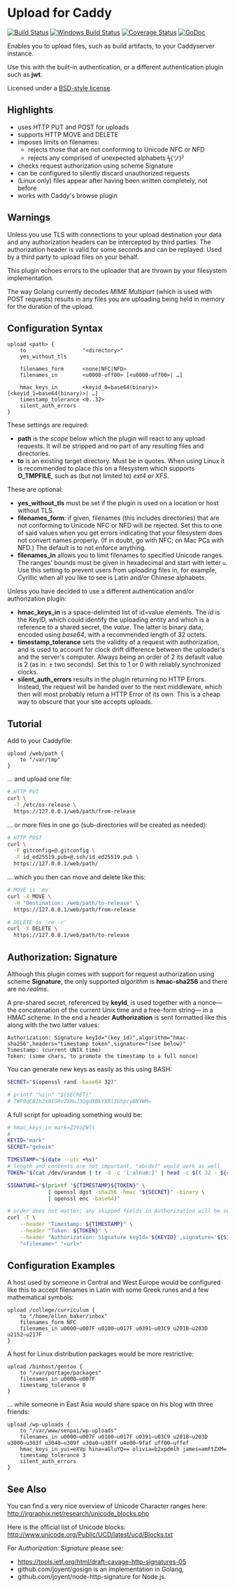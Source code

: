 Upload for Caddy
================

[![Build Status](https://semaphoreci.com/api/v1/wmark/caddy-upload/branches/master/badge.svg)](https://semaphoreci.com/wmark/caddy-upload)
[![Windows Build Status](https://img.shields.io/appveyor/ci/wmark/caddy-upload.svg?style=flat&label=windows+build)](https://ci.appveyor.com/project/wmark/caddy-upload/branch/master)
[![Coverage Status](https://coveralls.io/repos/github/wmark/caddy.upload/badge.svg?branch=master)](https://coveralls.io/github/wmark/caddy.upload?branch=master)
[![GoDoc](https://godoc.org/blitznote.com/src/caddy.upload?status.svg)](https://godoc.org/blitznote.com/src/caddy.upload)

Enables you to upload files, such as build artifacts, to your Caddyserver instance.

Use this with the built-in authentication, or a different authentication plugin such as **jwt**.

Licensed under a [BSD-style license](LICENSE).

Highlights
----------

 * uses HTTP PUT and POST for uploads
 * supports HTTP MOVE and DELETE
 * imposes limits on filenames:
   * rejects those that are not conforming to Unicode NFC or NFD
   * rejects any comprised of unexpected alphabets ϟ(ツ)╯
 * checks request authorization using scheme Signature
 * can be configured to silently discard unauthorized requests
 * (Linux only) files appear after having been written completely, not before
 * works with Caddy's browse plugin

Warnings
--------

Unless you use TLS with connections to your upload destination
your data and any authorization headers can be intercepted by third parties.
The authorization header is valid for some seconds and can be replayed:
Used by a third party to upload files on your behalf.

This plugin echoes errors to the uploader that are thrown by your filesystem implementation.

The way Golang currently decodes *MIME Multipart* (which is used with POST requests) results
in any files you are uploading being held in memory for the duration of the upload.

Configuration Syntax
--------------------

```
upload <path> {
	to                  "<directory>"
	yes_without_tls

	filenames_form      <none|NFC|NFD>
	filenames_in        <u0000-uff00> [<u0000-uff00>| …]

	hmac_keys_in        <keyid_0=base64(binary)> [<keyid_1=base64(binary)>| …]
	timestamp_tolerance <0..32>
	silent_auth_errors
}
```

These settings are required:

 * **path** is the *scope* below which the plugin will react to any upload requests.
   It will be stripped and no part of any resulting files and directories.
 * **to** is an existing target directory. Must be in quotes.
   When using Linux it is recommended to place this on a filesystem which supports
   **O_TMPFILE**, such as (but not limited to) *ext4* or *XFS*.

These are optional:

 * **yes_without_tls** must be set if the plugin is used on a location or host without TLS.
 * **filenames_form**: if given, filenames (this includes directories) that are not 
   conforming to Unicode NFC or NFD will be rejected.
   Set this to one of said values when you get errors indicating that your filesystem
   does not convert names properly. (If in doubt, go with NFC; on Mac PCs with NFD.)
   The default is to not enforce anything.
 * **filenames_in** allows you to limit filenames to specified Unicode ranges.
   The ranges' bounds must be given in hexadecimal and start with letter ```u```.
   Use this setting to prevent users from uploading files in, for example, Cyrillic
   when all you like to see is Latin and/or Chinese alphabets.

Unless you have decided to use a different authentication and/or authorization plugin:

 * **hmac_keys_in** is a space-delimited list of id=value elements.
   The *id* is the KeyID, which could identify the uploading entity and which
   is a reference to a shared secret, the *value*.
   The latter is binary data, encoded using *base64*, with a recommended length of 32 octets.
 * **timestamp_tolerance** sets the validity of a request with authorization,
   and is used to account for clock drift difference between the
   uploader's and the server's computer.
   Always being an order of 2 its default value is 2 (as in: ± two seconds).
   Set this to 1 or 0 with reliably synchronized clocks.
 * **silent_auth_errors** results in the plugin returning no HTTP Errors.
   Instead, the request will be handed over to the next middleware, which
   then will most probably return a HTTP Error of its own.
   This is a cheap way to obscure that your site accepts uploads.

Tutorial
--------

Add to your Caddyfile:

```
upload /web/path {
 	to "/var/tmp"
}
```

… and upload one file:

```bash
# HTTP PUT
curl \
  -T /etc/os-release \
  https://127.0.0.1/web/path/from-release
```

… or more files in one go (sub-directories will be created as needed):

```bash
# HTTP POST
curl \
  -F gitconfig=@.gitconfig \
  -F id_ed25519.pub=@.ssh/id_ed25519.pub \
  https://127.0.0.1/web/path/
```

… which you then can move and delete like this:

```bash
# MOVE is 'mv'
curl -X MOVE \
  -H "Destination: /web/path/to-release" \
  https://127.0.0.1/web/path/from-release

# DELETE is 'rm -r'
curl -X DELETE \
  https://127.0.0.1/web/path/to-release
```

Authorization: Signature
------------------------

Although this plugin comes with support for request authorization using scheme **Signature**,
the only supported *algorithm* is **hmac-sha256** and there are no *realms*.

A pre-shared secret, referenced by **keyId**,
is used together with a nonce—the concatenation of the current Unix time and a free-form string—
in a HMAC scheme.
In the end a header **Authorization** is sent formatted like this along with the two latter values:

```
Authorization: Signature keyId="(key_id)",algorithm="hmac-sha256",headers="timestamp token",signature="(see below)"
Timestamp: (current UNIX time)
Token: (some chars, to promote the timestamp to a full nonce)
```

You can generate new keys as easily as this using BASH:

```bash
SECRET="$(openssl rand -base64 32)"

# printf "%s\n" "${SECRET}"
# TWF0dCBIb2x0IGRvZXNuJ3QgdXBkYXRlIGhpcyBNYWM=
```

A full script for uploading something would be:

```bash
# hmac_keys_in mark=Z2VoZWlt
#
KEYID="mark"
SECRET="geheim"

TIMESTAMP="$(date --utc +%s)"
# length and contents are not important, "abcdef" would work as well
TOKEN="$(cat /dev/urandom | tr -d -c '[:alnum:]' | head -c $(( 32 - ${#TIMESTAMP} )))"

SIGNATURE="$(printf "${TIMESTAMP}${TOKEN}" \
             | openssl dgst -sha256 -hmac "${SECRET}" -binary \
             | openssl enc -base64)"

# order does not matter; any skipped fields in Authorization will be set to defaults
curl -T \
	--header "Timestamp: ${TIMESTAMP}" \
	--header "Token: ${TOKEN}" \
	--header "Authorization: Signature keyId='${KEYID}',signature='${SIGNATURE}'" \
	"<filename>" "<url>"
```

Configuration Examples
----------------------

A host used by someone in Central and West Europe would be configured like this
to accept filenames in Latin with some Greek runes and a few mathematical symbols:

```
upload /college/curriculum {
	to "/home/ellen_baker/inbox"
	filenames_form NFC
	filenames_in u0000–u007F u0100–u017F u0391–u03C9 u2018–u203D u2152–u217F
}
```

A host for Linux distribution packages would be more restrictive:

```
upload /binhost/gentoo {
	to "/var/portage/packages"
	filenames_in u0000–u007F
	timestamp_tolerance 0
}
```

… while someone in East Asia would share space on his blog with three friends:

```
upload /wp-uploads {
	to "/var/www/senpai/wp-uploads"
	filenames_in u0000–u007F u0100–u017F u0391–u03C9 u2018–u203D u3000–u303f u3040–u309f u30a0–u30ff u4e00–9faf uff00–uffef
	hmac_keys_in yui=eXVp hina=aGluYQ== olivia=b2xpdmlh james=amFtZXM=
	timestamp_tolerance 3
	silent_auth_errors
}
```

See Also
--------

You can find a very nice overview of Unicode Character ranges here:
http://jrgraphix.net/research/unicode_blocks.php

Here is the official list of Unicode blocks:
http://www.unicode.org/Public/UCD/latest/ucd/Blocks.txt

For *Authorization: Signature* please see:

 * https://tools.ietf.org/html/draft-cavage-http-signatures-05
 * github.com/joyent/gosign is an implementation in Golang,
 * github.com/joyent/node-http-signature for Node.js.
